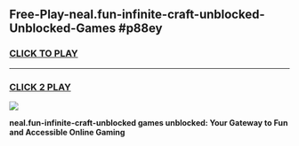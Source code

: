 
## Free-Play-neal.fun-infinite-craft-unblocked-Unblocked-Games #p88ey
<h3>
<a href="https://news.freeplayer.one?title=neal.fun-infinite-craft-unblocked&ref=8M">CLICK TO PLAY</a></h3>
<hr>

<h3>
<a href="https://news.freeplayer.one?title=neal.fun-infinite-craft-unblocked&ref=8M">CLICK 2 PLAY</a>
  
</h3>

<a href="https://news.freeplayer.one?title=neal.fun-infinite-craft-unblocked&ref=8M"><img src="https://clearcache.store/games.png"></a>


**neal.fun-infinite-craft-unblocked games unblocked: Your Gateway to Fun and Accessible Online Gaming**
